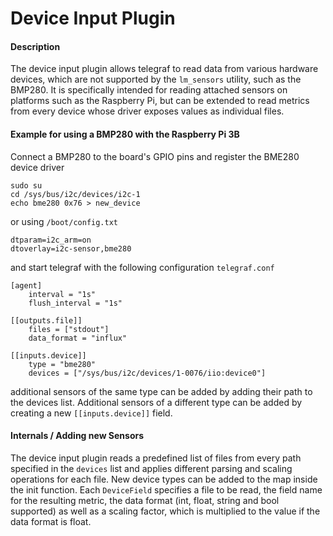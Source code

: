 # Device Input Plugin

#### Description
The device input plugin allows telegraf to read data from various hardware devices, which are not supported by the `lm_sensors` utility, such as the BMP280.
It is specifically intended for reading attached sensors on platforms such as the Raspberry Pi, but can be extended to read metrics from every device whose driver exposes values as individual files.

#### Example for using a BMP280 with the Raspberry Pi 3B
Connect a BMP280 to the board's GPIO pins and register the BME280 device driver
```
sudo su
cd /sys/bus/i2c/devices/i2c-1
echo bme280 0x76 > new_device
```
or using `/boot/config.txt`
```
dtparam=i2c_arm=on
dtoverlay=i2c-sensor,bme280
```
and start telegraf with the following configuration
`telegraf.conf`
```
[agent]
	interval = "1s"
	flush_interval = "1s"

[[outputs.file]]
	files = ["stdout"]
	data_format = "influx"

[[inputs.device]]
	type = "bme280"
	devices = ["/sys/bus/i2c/devices/1-0076/iio:device0"]
```
additional sensors of the same type can be added by adding their path to the devices list.
Additional sensors of a different type can be added by creating a new `[[inputs.device]]` field.

#### Internals / Adding new Sensors
The device input plugin reads a predefined list of files from every path specified in the `devices` list and applies different parsing and scaling operations for each file.
New device types can be added to the map inside the init function.
Each `DeviceField` specifies a file to be read, the field name for the resulting metric, the data format (int, float, string and bool supported) as well as a scaling factor, which is multiplied to the value if the data format is float.
